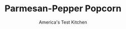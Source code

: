 ---
layout: ../../layouts/MarkdownPostLayout.astro
title: Parmesan-Pepper Popcorn
author: America's Test Kitchen
pubDate: 2023-03-15
description: "We left no kernel unpopped in our search for crispy, light stovetop popcorn."
image_url: https://res.cloudinary.com/hksqkdlah/image/upload/ar_1:1,c_fill,dpr_2.0,f_auto,fl_lossy.progressive.strip_profile,g_faces:auto,q_auto:low,w_344/10932_sfs-5-easyflavoredpopcorn-parmesan-24
tags: ["Side Dishes","Cheese","Vegetables","Vegetarian","Snacks","Cookbook Collection"]
calories: 
protein: 
carbohydrates: 
fats: 
fiber: 
ingredients: ["3 tablespoons, vegetable oil","1/2 cup, popcorn kernels","2 tablespoons, unsalted butter, melted","1 ounce, Parmesan cheese, grated (1/2 cup)","1/2 teaspoon, pepper","1/4 teaspoon, salt"]
serves: 
time: "25 minutes"
instructions: ["Heat oil and 3 kernels in large saucepan over medium-high heat until kernels pop. Remove pan from heat, add remaining kernels, cover, and let sit for 30 seconds.","Return pan to medium-high heat. Continue to cook with lid slightly ajar until popping slows to about 2 seconds between pops. Transfer popcorn to large bowl. Add melted butter and toss to coat popcorn. Combine Parmesan, pepper, and salt; add to popcorn; and toss to combine. Serve."]
nutrition: undefined
notes: "You don’t need to shake the pan as the corn pops."
---